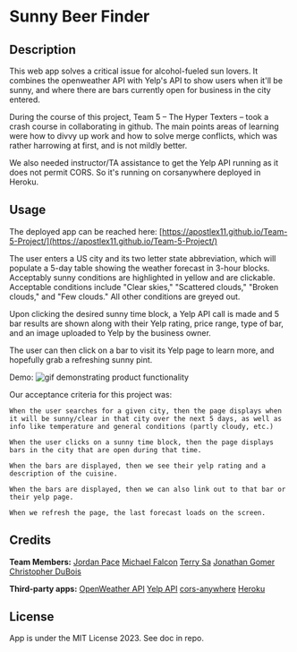 # Sunny Beer Finder

## Description

This web app solves a critical issue for alcohol-fueled sun lovers. It combines the openweather API with Yelp's API to show users when it'll be sunny, and where there are bars currently open for business in the city entered.

During the course of this project, Team 5 – The Hyper Texters – took a crash course in collaborating in github. The main points areas of learning were how to divvy up work and how to solve merge conflicts, which was rather harrowing at first, and is not mildly better.

We also needed instructor/TA assistance to get the Yelp API running as it does not permit CORS. So it's running on corsanywhere deployed in Heroku.

## Usage

The deployed app can be reached here: [https://apostlex11.github.io/Team-5-Project/](https://apostlex11.github.io/Team-5-Project/)

The user enters a US city and its two letter state abbreviation, which will populate a 5-day table showing the weather forecast in 3-hour blocks. Acceptably sunny conditions are highlighted in yellow and are clickable. Acceptable conditions include "Clear skies," "Scattered clouds," "Broken clouds," and "Few clouds." All other conditions are greyed out.

Upon clicking the desired sunny time block, a Yelp API call is made and 5 bar results are shown along with their Yelp rating, price range, type of bar, and an image uploaded to Yelp by the business owner.

The user can then click on a bar to visit its Yelp page to learn more, and hopefully grab a refreshing sunny pint.

Demo:
![gif demonstrating product functionality](./assets/img/sunny-beer-finder-demo.gif)

Our acceptance criteria for this project was:

```
When the user searches for a given city, then the page displays when it will be sunny/clear in that city over the next 5 days, as well as info like temperature and general conditions (partly cloudy, etc.)

When the user clicks on a sunny time block, then the page displays bars in the city that are open during that time.

When the bars are displayed, then we see their yelp rating and a description of the cuisine.

When the bars are displayed, then we can also link out to that bar or their yelp page.

When we refresh the page, the last forecast loads on the screen.
```

## Credits

**Team Members:**
[Jordan Pace](https://github.com/Jaydonger)
[Michael Falcon](https://github.com/ZOID415)
[Terry Sa](https://github.com/apostlex11)
[Jonathan Gomer](https://github.com/jongomer22)
[Christopher DuBois](https://github.com/rhubarb414)

**Third-party apps:**
[OpenWeather API](https://openweathermap.org/api/one-call-3)
[Yelp API](https://docs.developer.yelp.com/docs/fusion-intro)
[cors-anywhere](https://github.com/Rob--W/cors-anywhere/)
[Heroku](https://www.heroku.com/)

## License

App is under the MIT License 2023. See doc in repo.

